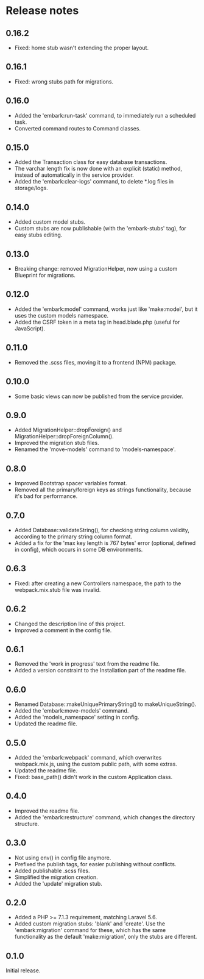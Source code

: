 # Release notes

## 0.16.2

* Fixed: home stub wasn't extending the proper layout.

## 0.16.1

* Fixed: wrong stubs path for migrations.

## 0.16.0

* Added the 'embark:run-task' command, to immediately run a scheduled task.
* Converted command routes to Command classes.

## 0.15.0

* Added the Transaction class for easy database transactions.
* The varchar length fix is now done with an explicit (static) method, instead of automatically in the service provider.
* Added the 'embark:clear-logs' command, to delete *.log files in storage/logs.

## 0.14.0

* Added custom model stubs.
* Custom stubs are now publishable (with the 'embark-stubs' tag), for easy stubs editing.

## 0.13.0

* Breaking change: removed MigrationHelper, now using a custom Blueprint for migrations.

## 0.12.0

* Added the 'embark:model' command, works just like 'make:model', but it uses the custom models namespace.
* Added the CSRF token in a meta tag in head.blade.php (useful for JavaScript).

## 0.11.0

* Removed the .scss files, moving it to a frontend (NPM) package.

## 0.10.0

* Some basic views can now be published from the service provider.

## 0.9.0

* Added MigrationHelper::dropForeign() and MigrationHelper::dropForeignColumn().
* Improved the migration stub files.
* Renamed the 'move-models' command to 'models-namespace'.

## 0.8.0

* Improved Bootstrap spacer variables format.
* Removed all the primary/foreign keys as strings functionality, because it's bad for performance.

## 0.7.0

* Added Database::validateString(), for checking string column validity, according to the primary string column format.
* Added a fix for the 'max key length is 767 bytes' error (optional, defined in config), which occurs in some DB environments.

## 0.6.3

* Fixed: after creating a new Controllers namespace, the path to the webpack.mix.stub file was invalid.

## 0.6.2

* Changed the description line of this project.
* Improved a comment in the config file.

## 0.6.1

* Removed the 'work in progress' text from the readme file.
* Added a version constraint to the Installation part of the readme file.

## 0.6.0

* Renamed Database::makeUniquePrimaryString() to makeUniqueString().
* Added the 'embark:move-models' command.
* Added the 'models_namespace' setting in config.
* Updated the readme file.

## 0.5.0

* Added the 'embark:webpack' command, which overwrites webpack.mix.js, using the custom public path, with some extras.
* Updated the readme file.
* Fixed: base_path() didn't work in the custom Application class.

## 0.4.0

* Improved the readme file.
* Added the 'embark:restructure' command, which changes the directory structure.

## 0.3.0

* Not using env() in config file anymore.
* Prefixed the publish tags, for easier publishing without conflicts.
* Added publishable .scss files.
* Simplified the migration creation.
* Added the 'update' migration stub.

## 0.2.0

* Added a PHP >= 7.1.3 requirement, matching Laravel 5.6.
* Added custom migration stubs: 'blank' and 'create'. Use the 'embark:migration' command for these, which has the same functionality as the default 'make:migration', only the stubs are different.

## 0.1.0

Initial release.
